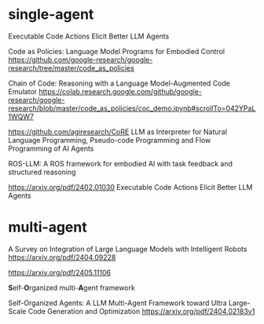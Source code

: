 


# single-agent

Executable Code Actions Elicit Better LLM Agents

Code as Policies: Language Model Programs for Embodied Control   https://github.com/google-research/google-research/tree/master/code_as_policies



Chain of Code: Reasoning with
a Language Model-Augmented Code Emulator
https://colab.research.google.com/github/google-research/google-research/blob/master/code_as_policies/coc_demo.ipynb#scrollTo=042YPaL1WQW7



https://github.com/agiresearch/CoRE
LLM as Interpreter for Natural Language Programming, Pseudo-code Programming and Flow Programming of AI Agents



ROS-LLM: A ROS framework for embodied AI with task feedback and structured reasoning


https://arxiv.org/pdf/2402.01030
Executable Code Actions Elicit Better LLM Agents

# multi-agent


A Survey on Integration of Large Language Models with Intelligent Robots   https://arxiv.org/pdf/2404.09228

https://arxiv.org/pdf/2405.11106

**S**elf-**O**rganized multi-**A**gent framework

Self-Organized Agents: A LLM Multi-Agent Framework toward Ultra Large-Scale Code Generation and Optimization   https://arxiv.org/pdf/2404.02183v1
